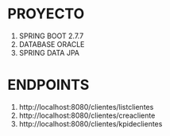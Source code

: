 # PROYECTO
<ol >
     <li>SPRING BOOT 2.7.7</li>
     <li>DATABASE ORACLE</li>
     <li>SPRING DATA JPA</li>
   
 </ol>
 
 # ENDPOINTS
<ol >
     <li>http://localhost:8080/clientes/listclientes</li>
     <li>http://localhost:8080/clientes/creacliente</li>
     <li>http://localhost:8080/clientes/kpideclientes</li>
   
 </ol>
